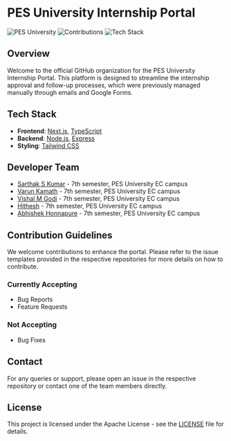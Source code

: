 # PES University Internship Portal

![PES University](https://img.shields.io/badge/PES%20University-Internships-blue)
![Contributions](https://img.shields.io/badge/Contributions-Welcome-brightgreen)
![Tech Stack](https://img.shields.io/badge/Tech%20Stack-Next.js%20%7C%20TypeScript%20%7C%20Node.js%20%7C%20Express%20%7C%20TailwindCSS-orange)

## Overview

Welcome to the official GitHub organization for the PES University Internship Portal. This platform is designed to streamline the internship approval and follow-up processes, which were previously managed manually through emails and Google Forms.

## Tech Stack

- **Frontend**: [Next.js](https://nextjs.org/), [TypeScript](https://www.typescriptlang.org/)
- **Backend**: [Node.js](https://nodejs.org/), [Express](https://expressjs.com/)
- **Styling**: [Tailwind CSS](https://tailwindcss.com/)

## Developer Team

- [Sarthak S Kumar](https://github.com/sarthakskumar) - 7th semester, PES University EC campus
- [Varun Kamath](https://github.com/Vaarun-Kamath) - 7th semester, PES University EC campus
- [Vishal M Godi](https://github.com/VishalMGodi) - 7th semester, PES University EC campus
- [Hithesh](https://github.com/Ganther3301) - 7th semester, PES University EC campus
- [Abhishek Honnapure](https://github.com/its-abhishek) - 7th semester, PES University EC campus

## Contribution Guidelines

We welcome contributions to enhance the portal. Please refer to the issue templates provided in the respective repositories for more details on how to contribute.

### Currently Accepting

- Bug Reports
- Feature Requests

### Not Accepting

- Bug Fixes

## Contact

For any queries or support, please open an issue in the respective repository or contact one of the team members directly.

## License

This project is licensed under the Apache License - see the [LICENSE](LICENSE) file for details.
